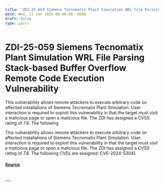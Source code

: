 ```yaml
---
title: "ZDI-25-059 Siemens Tecnomatix Plant Simulation WRL File Parsing Stack-based Buffer Overflow Remote Code Execution Vulnerability"
date: Wed, 22 Jan 2025 00:00:00 -0600
draft: false
type: posts
---
```

# ZDI-25-059 Siemens Tecnomatix Plant Simulation WRL File Parsing Stack-based Buffer Overflow Remote Code Execution Vulnerability





This vulnerability allows remote attackers to execute arbitrary code on affected installations of Siemens Tecnomatix Plant Simulation. User interaction is required to exploit this vulnerability in that the target must visit a malicious page or open a malicious file. The ZDI has assigned a CVSS rating of 7.8. The following

This vulnerability allows remote attackers to execute arbitrary code on affected installations of Siemens Tecnomatix Plant Simulation. User interaction is required to exploit this vulnerability in that the target must visit a malicious page or open a malicious file. The ZDI has assigned a CVSS rating of 7.8. The following CVEs are assigned: CVE-2024-53041.

#### [Source](http://www.zerodayinitiative.com/advisories/ZDI-25-059/)

<br/>
---
